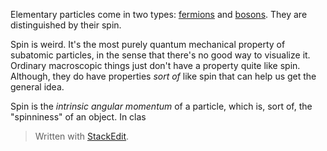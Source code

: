 Elementary particles come in two types: [fermions](https://en.wikipedia.org/wiki/Enrico_Fermi) and [bosons](https://en.wikipedia.org/wiki/Satyendra_Nath_Bose). They are distinguished by their spin.

Spin is weird. It's the most purely quantum mechanical property of subatomic particles, in the sense that there's no good way to visualize it. Ordinary macroscopic things just don't have a property quite like spin. Although, they do have properties *sort of* like spin that can help us get the general idea.

Spin is the *intrinsic angular momentum* of a particle, which is, sort of, the "spinniness" of an object. In clas


> Written with [StackEdit](https://stackedit.io/).
<!--stackedit_data:
eyJoaXN0b3J5IjpbMTExMDA0NjQ0NSwtMTA3MDIyNjMwMSwtMj
A1OTg4ODkwMywtMTQxNjQzNDQ3OCwtMTYyNTI2MTgwMywtMjY5
NjIyNTI4XX0=
-->